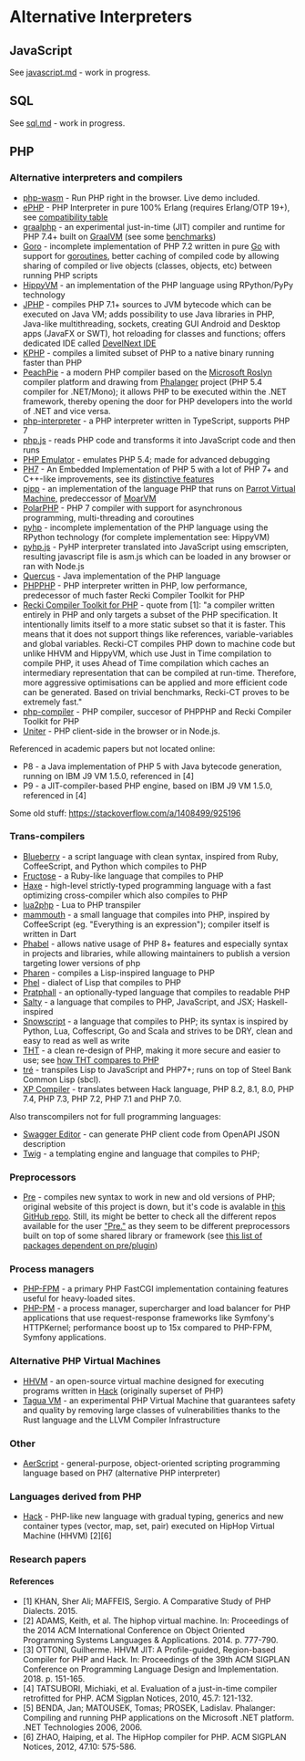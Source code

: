 # Alternative Interpreters

## JavaScript

See [javascript.md](javascript.md) - work in progress.

## SQL

See [sql.md](sql.md) - work in progress.

## PHP

### Alternative interpreters and compilers

* [php-wasm](https://github.com/seanmorris/php-wasm) - Run PHP right in the browser. Live demo included.
* [ePHP](https://github.com/bragful/ephp) - PHP Interpreter in pure 100% Erlang (requires Erlang/OTP 19+), see [compatibility table](https://github.com/bragful/ephp/blob/master/doc/COMPATIBILITY.md)
* [graalphp](https://github.com/abertschi/graalphp) - an experimental just-in-time (JIT) compiler and runtime for PHP 7.4+ built on [GraalVM](https://www.graalvm.org/22.2/docs/introduction/) (see some [benchmarks](https://github.com/abertschi/graalphp/blob/master/results.md))
* [Goro](https://github.com/MagicalTux/goro) - incomplete implementation of PHP 7.2 written in pure [Go](https://go.dev/) with support for [goroutines](https://golangbot.com/goroutines/), better caching of compiled code by allowing sharing of compiled or live objects (classes, objects, etc) between running PHP scripts
* [HippyVM](https://github.com/hippyvm/hippyvm) - an implementation of the PHP language using RPython/PyPy technology
* [JPHP](https://github.com/jphp-group/jphp) - compiles PHP 7.1+ sources to JVM bytecode which can be executed on Java VM; adds possibility to use Java libraries in PHP, Java-like multithreading, sockets, creating GUI Android and Desktop apps (JavaFX or SWT), hot reloading for classes and functions; offers dedicated IDE called [DevelNext IDE](https://github.com/jphp-group/develnext-ide)
* [KPHP](https://vkcom.github.io/kphp/) - compiles a limited subset of PHP to a native binary running faster than PHP
* [PeachPie](https://www.peachpie.io/) - a modern PHP compiler based on the [Microsoft Roslyn](https://github.com/dotnet/roslyn) compiler platform and drawing from [Phalanger](https://github.com/DEVSENSE/Phalanger) project (PHP 5.4 compiler for .NET/Mono); it allows PHP to be executed within the .NET framework, thereby opening the door for PHP developers into the world of .NET and vice versa.
* [php-interpreter](https://github.com/tharzen/php-interpreter) - a PHP interpreter written in TypeScript, supports PHP 7
* [php.js](http://phpjs.hertzen.com/) -  reads PHP code and transforms it into JavaScript code and then runs
* [PHP Emulator](https://github.com/abiusx/php-emul) - emulates PHP 5.4; made for advanced debugging
* [PH7](https://ph7.symisc.net/) - An Embedded Implementation of PHP 5 with a lot of PHP 7+ and C++-like improvements, see its [distinctive features](https://ph7.symisc.net/features.html)
* [pipp](https://github.com/RemiWoler/pipp) - an implementation of the language PHP that runs on [Parrot Virtual Machine](https://github.com/parrot/parrot), predeccessor of [MoarVM](https://github.com/MoarVM/MoarVM)
* [PolarPHP](https://github.com/polarphp/polarphp) - PHP 7 compiler with support for asynchronous programming, multi-threading and coroutines
* [pyhp](https://github.com/juokaz/pyhp) - incomplete implementation of the PHP language using the RPython technology (for complete implementation see: HippyVM)
* [pyhp.js](https://github.com/juokaz/pyhp.js) - PyHP interpreter translated into JavaScript using emscripten, resulting javascript file is asm.js which can be loaded in any browser or ran with Node.js
* [Quercus](https://www.caucho.com/resin-3.1/doc/quercus.xtp) - Java implementation of the PHP language
* [PHPPHP](https://github.com/ircmaxell/PHPPHP) - PHP interpreter written in PHP, low performance, predecessor of much faster Recki Compiler Toolkit for PHP
* [Recki Compiler Toolkit for PHP](https://github.com/google/recki-ct) - quote from [1]: "a compiler written entirely in PHP and only targets a subset of the PHP specification. It intentionally limits itself to a more static subset so that it is faster. This means that it does not support things like references, variable-variables and global variables. Recki-CT compiles PHP down to machine code but unlike HHVM and HippyVM, which use Just in Time compilation to compile PHP, it uses Ahead of Time compilation which caches an intermediary representation that can be compiled at run-time. Therefore, more aggressive optimisations can be applied and more efficient code can be generated. Based on trivial benchmarks, Recki-CT proves to be extremely fast."
* [php-compiler](https://github.com/ircmaxell/php-compiler) - PHP compiler, succesor of PHPPHP and Recki Compiler Toolkit for PHP
* [Uniter](https://phptojs.com/) - PHP client-side in the browser or in Node.js.

Referenced in academic papers but not located online:

* P8 - a Java implementation of PHP 5 with Java bytecode generation,  running on IBM J9 VM 1.5.0, referenced in [4]
* P9 - a JIT-compiler-based PHP engine, based on IBM J9 VM 1.5.0, referenced in [4]

Some old stuff: https://stackoverflow.com/a/1408499/925196

### Trans-compilers

* [Blueberry](https://github.com/gosukiwi/Blueberry) - a script language with clean syntax, inspired from Ruby, CoffeeScript, and Python which compiles to PHP
* [Fructose](https://github.com/haileys/Fructose) - a Ruby-like language that compiles to PHP
* [Haxe](https://haxe.org/) - high-level strictly-typed programming language with a fast optimizing cross-compiler which also compiles to PHP
* [lua2php](https://gitlab.com/the-language/lua2php) - Lua to PHP transpiler
* [mammouth](https://github.com/btwael/mammouth) - a small language that compiles into PHP, inspired by CoffeeScript (eg. "Everything is an expression"); compiler itself is written in Dart
* [Phabel](https://github.com/phabelio/phabel) - allows native usage of PHP 8+ features and especially syntax in projects and libraries, while allowing maintainers to publish a version targeting lower versions of php
* [Pharen](https://github.com/scriptor/pharen) - compiles a Lisp-inspired language to PHP
* [Phel](https://phel-lang.org/) - dialect of Lisp that compiles to PHP
* [Pratphall](http://cretz.github.io/pratphall/) - an optionally-typed language that compiles to readable PHP
* [Salty](https://github.com/egonschiele/salty) - a language that compiles to PHP, JavaScript, and JSX; Haskell-inspired
* [Snowscript](https://github.com/runekaagaard/snowscript) - a language that compiles to PHP; its syntax is inspired by Python, Lua, Coffescript, Go and Scala and strives to be DRY, clean and easy to read as well as write
* [THT](https://tht.dev/) - a clean re-design of PHP, making it more secure and easier to use; see [how THT compares to PHP](https://tht.dev/about/how-tht-compares-to-php)
* [tré](https://github.com/SvenMichaelKlose/tre) - transpiles Lisp to JavaScript and PHP7+; runs on top of Steel Bank Common Lisp (sbcl).
* [XP Compiler](https://github.com/xp-framework/compiler) - translates between Hack language, PHP 8.2, 8.1, 8.0, PHP 7.4, PHP 7.3, PHP 7.2, PHP 7.1 and PHP 7.0.

Also transcompilers not for full programming languages:

* [Swagger Editor](https://editor.swagger.io/) - can generate PHP client code from OpenAPI JSON description
* [Twig](https://twig.symfony.com/) - a templating engine and language that compiles to PHP;

### Preprocessors

* [Pre](https://github.com/preprocess) - compiles new syntax to work in new and old versions of PHP; original website of this project is down, but it's code is avalable in [this GitHub repo](https://github.com/preprocess/preprocess.io). Still, its might be better to check all the different repos available for the user ["Pre."](https://github.com/preprocess) as they seem to be different preprocessors built on top of some shared library or framework (see [this list of packages dependent on pre/plugin](https://packagist.org/packages/pre/plugin/dependents?order_by=downloads))

### Process managers

* [PHP-FPM](https://www.php.net/manual/en/install.fpm.php) - a primary PHP FastCGI implementation containing features useful for heavy-loaded sites.
* [PHP-PM](https://github.com/php-pm/php-pm) - a process manager, supercharger and load balancer for PHP applications that use request-response frameworks like Symfony's HTTPKernel; performance boost up to 15x compared to PHP-FPM, Symfony applications.

### Alternative PHP Virtual Machines

* [HHVM](https://hhvm.com/) - an open-source virtual machine designed for executing programs written in [Hack](https://hacklang.org/) (originally superset of PHP)
* [Tagua VM](https://github.com/tagua-vm/tagua-vm) - an experimental PHP Virtual Machine that guarantees safety and quality by removing large classes of vulnerabilities thanks to the Rust language and the LLVM Compiler Infrastructure

### Other

* [AerScript](https://github.com/sc0ttj/AerScript) - general-purpose, object-oriented scripting programming language based on PH7 (alternative PHP interpreter)

### Languages derived from PHP

* [Hack](https://hacklang.org/) - PHP-like new language with gradual typing, generics and new container types (vector, map, set, pair) executed on HipHop Virtual Machine (HHVM) [2][6]

### Research papers

#### References

* [1] KHAN, Sher Ali; MAFFEIS, Sergio. A Comparative Study of PHP Dialects. 2015.
* [2] ADAMS, Keith, et al. The hiphop virtual machine. In: Proceedings of the 2014 ACM International Conference on Object Oriented Programming Systems Languages & Applications. 2014. p. 777-790.
* [3] OTTONI, Guilherme. HHVM JIT: A Profile-guided, Region-based Compiler for PHP and Hack. In: Proceedings of the 39th ACM SIGPLAN Conference on Programming Language Design and Implementation. 2018. p. 151-165.
* [4] TATSUBORI, Michiaki, et al. Evaluation of a just-in-time compiler retrofitted for PHP. ACM Sigplan Notices, 2010, 45.7: 121-132.
* [5] BENDA, Jan; MATOUSEK, Tomas; PROSEK, Ladislav. Phalanger: Compiling and running PHP applications on the Microsoft .NET platform. .NET Technologies 2006, 2006.
* [6] ZHAO, Haiping, et al. The HipHop compiler for PHP. ACM SIGPLAN Notices, 2012, 47.10: 575-586.
